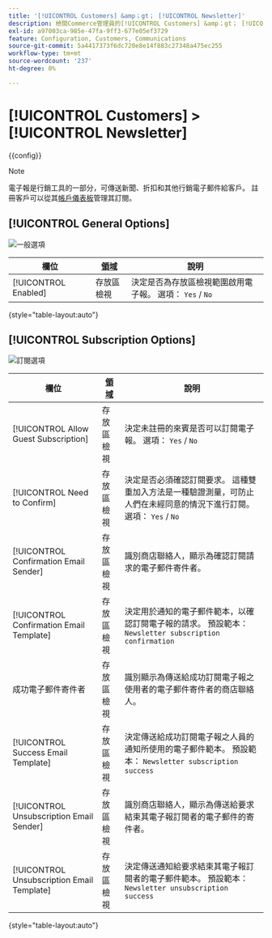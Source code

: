 ```yaml
---
title: '[!UICONTROL Customers] &amp；gt； [!UICONTROL Newsletter]'
description: 檢閱Commerce管理員的[!UICONTROL Customers] &amp；gt； [!UICONTROL Newsletter]頁面上的組態設定。
exl-id: a97003ca-985e-47fa-9ff3-677e05ef3729
feature: Configuration, Customers, Communications
source-git-commit: 5a4417373f6dc720e8e14f883c27348a475ec255
workflow-type: tm+mt
source-wordcount: '237'
ht-degree: 0%

---
```


# [!UICONTROL Customers] > [!UICONTROL Newsletter]

{{config}}

>[!NOTE]
>
>電子報是行銷工具的一部分，可傳送新聞、折扣和其他行銷電子郵件給客戶。 註冊客戶可以從其[帳戶儀表板](../../customers/account-dashboard-my-account.md)管理其訂閱。

## [!UICONTROL General Options]

![一般選項](./assets/newsletter-general-options.png)<!-- zoom -->

| 欄位 | [領域](../../getting-started/websites-stores-views.md#scope-settings) | 說明 |
|--- |--- |--- |
| [!UICONTROL Enabled] | 存放區檢視 | 決定是否為存放區檢視範圍啟用電子報。 選項： `Yes` / `No` |

{style="table-layout:auto"}

## [!UICONTROL Subscription Options]

![訂閱選項](./assets/newsletter-subscription-options.png)<!-- zoom -->

<!-- [Subscription Options](https://experienceleague.adobe.com/en/docs/commerce-admin/marketing/communications/newsletters/newsletters) -->

| 欄位 | [領域](../../getting-started/websites-stores-views.md#scope-settings) | 說明 |
|--- |--- |--- |
| [!UICONTROL Allow Guest Subscription] | 存放區檢視 | 決定未註冊的來賓是否可以訂閱電子報。 選項： `Yes` / `No` |
| [!UICONTROL Need to Confirm] | 存放區檢視 | 決定是否必須確認訂閱要求。 這種雙重加入方法是一種驗證測量，可防止人們在未經同意的情況下進行訂閱。 選項： `Yes` / `No` |
| [!UICONTROL Confirmation Email Sender] | 存放區檢視 | 識別商店聯絡人，顯示為確認訂閱請求的電子郵件寄件者。 |
| [!UICONTROL Confirmation Email Template] | 存放區檢視 | 決定用於通知的電子郵件範本，以確認訂閱電子報的請求。 預設範本： `Newsletter subscription confirmation` |
| 成功電子郵件寄件者 | 存放區檢視 | 識別顯示為傳送給成功訂閱電子報之使用者的電子郵件寄件者的商店聯絡人。 |
| [!UICONTROL Success Email Template] | 存放區檢視 | 決定傳送給成功訂閱電子報之人員的通知所使用的電子郵件範本。 預設範本： `Newsletter subscription success` |
| [!UICONTROL Unsubscription Email Sender] | 存放區檢視 | 識別商店聯絡人，顯示為傳送給要求結束其電子報訂閱者的電子郵件的寄件者。 |
| [!UICONTROL Unsubscription Email Template] | 存放區檢視 | 決定傳送通知給要求結束其電子報訂閱者的電子郵件範本。 預設範本： `Newsletter unsubscription success` |

{style="table-layout:auto"}
